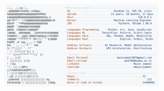 <picture>
  <source srcset="https://raw.githubusercontent.com/mmazinjameel/mmazinjameel/main/dark_mode.svg?v=1758521811" media="(prefers-color-scheme: dark)">
  <img src="https://raw.githubusercontent.com/mmazinjameel/mmazinjameel/main/light_mode.svg?v=1758521811">
</picture>
